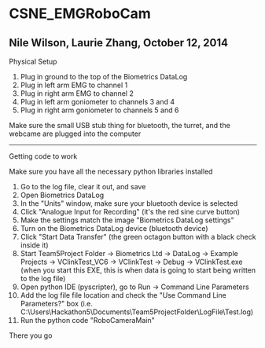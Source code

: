 CSNE_EMGRoboCam
===============
Nile Wilson, Laurie Zhang, October 12, 2014
----------------------------

Physical Setup

1) Plug in ground to the top of the Biometrics DataLog
2) Plug in left arm EMG to channel 1
2) Plug in right arm EMG to channel 2
3) Plug in left arm goniometer to channels 3 and 4
4) Plug in right arm goniometer to channels 5 and 6

Make sure the small USB stub thing for bluetooth, the turret, and the webcame are plugged into the computer

----------------------------

Getting code to work

Make sure you have all the necessary python libraries installed

1) Go to the log file, clear it out, and save
2) Open Biometrics DataLog
3) In the "Units" window, make sure your bluetooth device is selected
4) Click "Analogue Input for Recording" (it's the red sine curve button)
5) Make the settings match the image "Biometrics DataLog settings"
6) Turn on the Biometrics DataLog device (bluetooth device)
7) Click "Start Data Transfer" (the green octagon button with a black check inside it)
8) Start Team5Project Folder -> Biometrics Ltd -> DataLog -> Example Projects -> VClinkTest_VC6 -> VClinkTest -> Debug -> VClinkTest.exe
	(when you start this EXE, this is when data is going to start being written to the log file)
9) Open python IDE (pyscripter), go to Run -> Command Line Parameters
10) Add the log file file location and check the "Use Command Line Parameters?" box
	(i.e. C:\Users\Hackathon5\Documents\Team5ProjectFolder\LogFile\Test.log)
10) Run the python code "RoboCameraMain"

There you go
